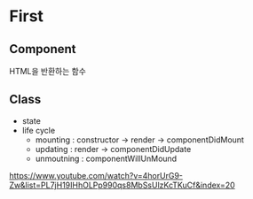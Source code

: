 # First

## Component
HTML을 반환하는 함수

## Class
- state
- life cycle
    - mounting : constructor -> render -> componentDidMount
    - updating : render -> componentDidUpdate
    - unmoutning : componentWillUnMound


https://www.youtube.com/watch?v=4horUrG9-Zw&list=PL7jH19IHhOLPp990qs8MbSsUlzKcTKuCf&index=20